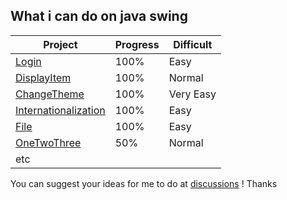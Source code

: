 ## What i can do on java swing

| Project | Progress | Difficult |
| --------- | ----- | ------------ |
| [Login](./JavaSwing/src/Login) | 100% | Easy |
| [DisplayItem](./JavaSwing/src/DisplayItem) | 100% | Normal |
| [ChangeTheme](./JavaSwing/src/ChangeTheme) | 100% | Very Easy |
| [Internationalization](./JavaSwing/src/Internationalization) | 100% | Easy |
| [File](./JavaSwing/src/File) | 100% | Easy |
| [OneTwoThree](./JavaSwing/src/OneTwoThree) | 50% | Normal |
| etc | |

You can suggest your ideas for me to do at [discussions](https://github.com/HiamKaito/java_swing/discussions) !
Thanks
